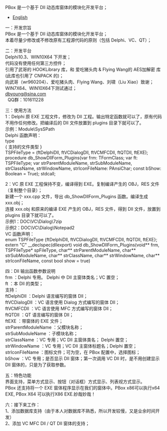 PBox 是一个基于 Dll 动态库窗体的模块化开发平台；  

- [English](readme-EN.md)

一：开发宗旨  
    PBox 是一个基于 Dll 动态库窗体的模块化开发平台；  
    本着尽量少修改或不修改原有工程源代码的原则（包括 Delphi、VC、QT）；  
  
    
二：开发平台  
    Delphi10.3、WIN10X64 下开发；  
    代码没有使用任何第三方控件；  
    引用了武哥的 HOOKLibrary 库，和 爱吃猪头肉 & Flying Wang的 AES加解密 库(此库也引用了 CNPACK 的)；  
    向武哥（wr960204）、爱吃猪头肉、Flying Wang、刘啸（Liu Xiao）致谢；  
    WIN7X64、WIN10X64下测试通过；  
    dbyoung@sina.com  
    QQ群：101611228  
  
  
三：使用方法  
  1：Delphi 原 EXE 工程文件，修改为 Dll 工程。输出特定函数就可以了，原有代码不用作任何修改。把编译后的 Dll 文件放置到 plugins 目录下就可以了。  
     示例：Module\SysSPath  
     Delphi 函数声明：  
     type  
        { 支持的文件类型 }  
        TSPFileType = (ftDelphiDll, ftVCDialogDll, ftVCMFCDll, ftQTDll, ftEXE);  
        procedure db_ShowDllForm_Plugins(var frm: TFormClass; var ft: TSPFileType; var strParentModuleName, strSubModuleName, strClassName, strWindowName, strIconFileName: PAnsiChar; const bShow: Boolean = True); stdcall;  
  
  2：VC 原 EXE 工程保持不变，编译得到 EXE。复制编译产生的 OBJ，RES 文件（复制整个目录）；  
     新建一个 xxx.cpp 文件，导出 db_ShowDllForm_Plugins 函数。编译生成 xxx.obj；  
     连接 xxx.obj 和原来的编译 EXE 产生的 OBJ，RES 文件，得到 Dll 文件，放置到 plugins 目录下就可以了。  
     示例1：DOC\VC\Dialog\7zip  
     示例2：DOC\VC\Dialog\Notepad2  
     VC 函数声明：  
        enum TSPFileType {ftDelphiDll, ftVCDialogDll, ftVCMFCDll, ftQTDll, ftEXE};  
        extern "C" __declspec(dllexport) void db_ShowDllForm_Plugins(void** frm, TSPFileType* spFileType, char** strParentModuleName, char** strSubModuleName, char** strClassName, char** strWindowName, char** strIconFileName, const bool show = true)  
  
  
四：Dll 输出函数参数说明  
    frm                 ：Delphi 专用。 Delphi 中 Dll 主窗体类名；VC 置空；  
    ft                  ：本 Dll 的类型；   
                          支持：  
                            ftDelphiDll   ：Delphi 语言编写的窗体 Dll；  
                            ftVCDialogDll ：VC 语言使用 Dialog 方式编写的窗体 Dll；  
                            ftVCMFCDll    ：VC 语言使用 MFC    方式编写的窗体 Dll；  
                            ftQTDll       ：QT 语言编写的窗体 Dll；                  
                            ftEXE         ：带窗体的 EXE 文件；  
    strParentModuleName ：父模块名称；  
    strSubModuleName    ：子模块名称；  
    strClassName        ：VC 专用；VC Dll 主窗体类名；  Delphi 置空；  
    strWindowName       ：VC 专用；VC Dll 主窗体标题名；Delphi 置空；  
    strIconFileName     ：图标文件；可为空，在 PBox 配置中，选择图标；  
    bShow               ：VC 专用；是否显示 Dll 窗体；第一次调用 VC Dll 时，是不用创建显示 Dll 窗体的，只是为了获取参数。  
    
    
五：特色功能  
    界面支持，菜单方式显示、按钮（对话框）方式显示、列表视方式显示。  
    PBox 还支持将一个 EXE 窗体程序显示在我们的窗体中。PBox x86可以执行x64 EXE, PBox X64 可以执行X86 EXE.妙哉妙哉！  
  
  
六：接下来工作：  
    1、添加数据库支持（由于本人对数据库不熟悉，所以开发较慢，又是业余时间开发）  
    2、添加 VC MFC Dll / QT Dll 窗体的支持；  
  
  